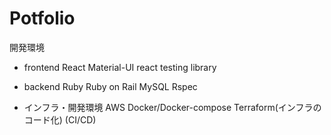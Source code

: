 # Potfolio

開発環境
* frontend
React
Material-UI
react testing library

* backend
Ruby
Ruby on Rail
MySQL
Rspec

* インフラ・開発環境
AWS
Docker/Docker-compose
Terraform(インフラのコード化)
(CI/CD)
